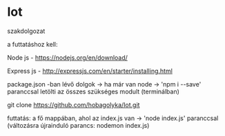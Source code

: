 # Iot
szakdolgozat

a futtatáshoz kell:

Node js - https://nodejs.org/en/download/

Express js - http://expressjs.com/en/starter/installing.html

package.json -ban lévő dolgok -> ha már van node -> 'npm i --save' paranccsal letölti az összes szükséges modult (terminálban)

git clone https://github.com/hobagolyka/Iot.git

futtatás: a fő mappában, ahol az index.js van -> 'node index.js' paranccsal (változásra újrainduló parancs: nodemon index.js)
